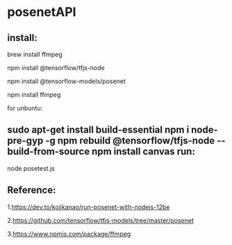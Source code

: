 posenetAPI
===
install:
---
brew install ffmpeg

npm install @tensorflow/tfjs-node

npm install @tensorflow-models/posenet

npm install ffmpeg

for unbuntu:

sudo apt-get install build-essential
npm i node-pre-gyp -g
npm rebuild @tensorflow/tfjs-node --build-from-source
npm install canvas
run:
---
node posetest.js

Reference:
---

1.https://dev.to/kojikanao/run-posenet-with-nodejs-12be

2.https://github.com/tensorflow/tfjs-models/tree/master/posenet

3.https://www.npmjs.com/package/ffmpeg
